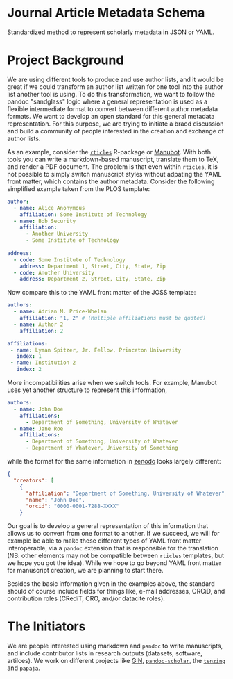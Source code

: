 Journal Article Metadata Schema
===============================

Standardized method to represent scholarly metadata in JSON or YAML.


Project Background
==================

We are using different tools to produce and use author lists, and it would be great if we could transform an author list written for one tool into the author list another tool is using.
To do this transformation, we want to follow the pandoc "sandglass" logic where a general representation is used as a flexible intermediate format to convert between different author metadata formats.
We want to develop an open standard for this general metadata representation.
For this purpose, we are trying to initiate a braod discussion and build a community of people interested in the creation and exchange of author lists.

As an example, consider the [`rticles`](https://github.com/rstudio/rticles) R-package or [Manubot](https://manubot.org/).
With both tools you can write a markdown-based manuscript, translate them to TeX, and render a PDF document.
The problem is that even within `rticles`, it is not possible to simply switch manuscript styles without adpating the YAML front matter, which contains the author metadata.
Consider the following simplified example taken from the PLOS template:

~~~yaml
author:
  - name: Alice Anonymous
    affiliation: Some Institute of Technology
  - name: Bob Security
    affiliation: 
      - Another University
      - Some Institute of Technology
      
address:
  - code: Some Institute of Technology
    address: Department 1, Street, City, State, Zip
  - code: Another University
    address: Department 2, Street, City, State, Zip
~~~

Now compare this to the YAML front matter of the JOSS template:

~~~yaml
authors:
  - name: Adrian M. Price-Whelan
    affiliation: "1, 2" # (Multiple affiliations must be quoted)
  - name: Author 2
    affiliation: 2

affiliations:
 - name: Lyman Spitzer, Jr. Fellow, Princeton University
   index: 1
 - name: Institution 2
   index: 2
~~~

More incompatibilities arise when we switch tools.
For example, Manubot uses yet another structure to represent this information,

~~~yaml
authors:
  - name: John Doe
    affiliations:
      - Department of Something, University of Whatever
  - name: Jane Roe
    affiliations:
      - Department of Something, University of Whatever
      - Department of Whatever, University of Something
~~~

while the format for the same information in [zenodo](https://zenodo.org/) looks largely different:

~~~json
{
  "creators": [
    {
      "affiliation": "Department of Something, University of Whatever",
      "name": "John Doe",
      "orcid": "0000-0001-7288-XXXX"
    }
~~~

Our goal is to develop a general representation of this information that allows us to convert from one format to another.
If we succeed, we will for example be able to make these different types of YAML front matter interoperable, via a `pandoc` extension that is responsible for the translation
(NB: other elements may not be compatible between `rticles` templates, but we hope you got the idea). 
While we hope to go beyond YAML front matter for manuscript creation, we are planning to start there.

Besides the basic information given in the examples above, the standard should of course include fields for things like, e-mail addresses, ORCiD, and contribution roles (CRediT, CRO, and/or datacite roles).

The Initiators
==============

We are people interested using markdown and `pandoc` to write manuscripts, and include contributor lists in research outputs (datasets, software, artilces).
We work on different projects like [GIN](https://gin.g-node.org), [`pandoc-scholar`](https://github.com/pandoc-scholar/pandoc-scholar), the [`tenzing`](https://github.com/marton-balazs-kovacs/tenzing) and [`papaja`](https://github.com/crsh/papaja).

